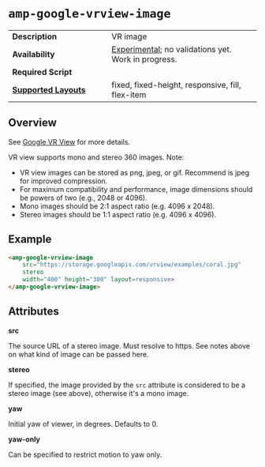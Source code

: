 <!---
Copyright 2016 The AMP HTML Authors. All Rights Reserved.

Licensed under the Apache License, Version 2.0 (the "License");
you may not use this file except in compliance with the License.
You may obtain a copy of the License at

      http://www.apache.org/licenses/LICENSE-2.0

Unless required by applicable law or agreed to in writing, software
distributed under the License is distributed on an "AS-IS" BASIS,
WITHOUT WARRANTIES OR CONDITIONS OF ANY KIND, either express or implied.
See the License for the specific language governing permissions and
limitations under the License.
-->

# <a name="amp-google-vrview-image"></a> `amp-google-vrview-image`

<table>
  <tr>
    <td width="40%"><strong>Description</strong></td>
    <td>VR image</td>
  </tr>
  <tr>
    <td width="40%"><strong>Availability</strong></td>
    <td><div><a href="https://www.ampproject.org/docs/reference/experimental.html">Experimental</a>; no validations yet.</div><div>Work in progress.</div></td>
  </tr>
  <tr>
    <td width="40%"><strong>Required Script</strong></td>
    <td><code><script async custom-element="amp-google-vrview-image" src="https://cdn.ampproject.org/v0/amp-google-vrview-image-0.1.js"></script></code></td>
  </tr>
  <tr>
    <td class="col-fourty"><strong><a href="https://www.ampproject.org/docs/guides/responsive/control_layout.html">Supported Layouts</a></strong></td>
    <td>fixed, fixed-height, responsive, fill, flex-item</td>
  </tr>
</table>

## Overview

See [Google VR View](https://developers.google.com/vr/concepts/vrview) for more details.

VR view supports mono and stereo 360 images. Note:

- VR view images can be stored as png, jpeg, or gif. Recommend is jpeg for improved compression.
- For maximum compatibility and performance, image dimensions should be powers of two (e.g., 2048 or 4096).
- Mono images should be 2:1 aspect ratio (e.g. 4096 x 2048).
- Stereo images should be 1:1 aspect ratio (e.g. 4096 x 4096).

## Example

```html
<amp-google-vrview-image
    src="https://storage.googleapis.com/vrview/examples/coral.jpg"
    stereo
    width="400" height="300" layout=responsive>
</amp-google-vrview-image>
```

## Attributes

**src**

The source URL of a stereo image. Must resolve to https. See notes above on what
kind of image can be passed here.

**stereo**

If specified, the image provided by the `src` attribute is considered to be a stereo
image (see above), otherwise it's a mono image.

**yaw**

Initial yaw of viewer, in degrees. Defaults to 0.

**yaw-only**

Can be specified to restrict motion to yaw only.
